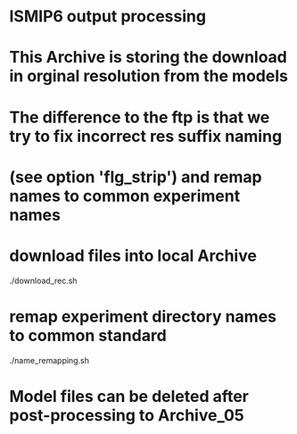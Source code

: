 # ISMIP6 output processing
# This Archive is storing the download in orginal resolution from the models
# The difference to the ftp is that we try to fix incorrect res suffix naming 
# (see option 'flg_strip') and remap names to common experiment names

# download files into local Archive
./download_rec.sh

# remap experiment directory names to common standard
./name_remapping.sh


# Model files can be deleted after post-processing to Archive_05

